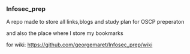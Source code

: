 ### Infosec_prep


A repo made to store all links,blogs and study plan for OSCP preperaton

and also the place where I store my bookmarks

for wiki: https://github.com/georgemaret/Infosec_prep/wiki

